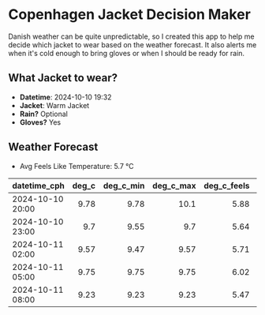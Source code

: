 
# Copenhagen Jacket Decision Maker

Danish weather can be quite unpredictable, so I created this app to help me decide which jacket to wear based on the weather forecast. 
It also alerts me when it's cold enough to bring gloves or when I should be ready for rain.

## What Jacket to wear?

- **Datetime**: 2024-10-10 19:32
- **Jacket**: Warm Jacket
- **Rain?** Optional
- **Gloves?** Yes

## Weather Forecast
- Avg Feels Like Temperature: 5.7 °C

| datetime_cph     |   deg_c |   deg_c_min |   deg_c_max |   deg_c_feels | weather   | wind   | rain   |
|:-----------------|--------:|------------:|------------:|--------------:|:----------|:-------|:-------|
| 2024-10-10 20:00 |    9.78 |        9.78 |       10.1  |          5.88 | Clouds    | High   | None   |
| 2024-10-10 23:00 |    9.7  |        9.55 |        9.7  |          5.64 | Clouds    | High   | None   |
| 2024-10-11 02:00 |    9.57 |        9.47 |        9.57 |          5.71 | Clouds    | High   | None   |
| 2024-10-11 05:00 |    9.75 |        9.75 |        9.75 |          6.02 | Clouds    | High   | None   |
| 2024-10-11 08:00 |    9.23 |        9.23 |        9.23 |          5.47 | Rain      | High   | Low    |
        